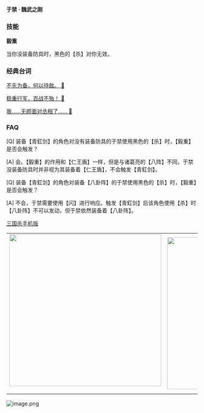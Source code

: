 
#### 于禁 · 魏武之刚  

### 技能

**毅重**

当你没装备防具时，黑色的【杀】对你无效。

### 经典台词


[不先为备，何以待敌。 🎵](char_yj010_dub_ability1_1.mp3)

[稳重行军，百战不殆！ 🎵](char_yj010_dub_ability1_2.mp3)

[我……无颜面对丞相了…… 🎵](char_yj010_dub_dead.mp3)


### FAQ

[Q] 装备【青釭剑】的角色对没有装备防具的于禁使用黑色的【杀】时，【毅重】是否会触发？

[A] 会。【毅重】的作用和【仁王盾】一样，但是与诸葛亮的【八阵】不同，于禁没装备防具时并非视为其装备着【仁王盾】，不会触发【青釭剑】。



[Q] 装备【青釭剑】的角色对装备【八卦阵】的于禁使用黑色的【杀】时，【毅重】是否会触发？

[A] 不会，于禁需要使用【闪】进行响应。触发【青釭剑】后该角色使用【杀】时【八卦阵】不可以发动，但于禁依然装备着【八卦阵】。


 [三国杀手机版](https://apps.apple.com/cn/app/%E4%B8%89%E5%9B%BD%E6%9D%80%E9%97%AE%E9%A2%98%E7%AD%94%E7%96%91/id527602078)
    <div style="text-align: center"><table><tr>
    <td style="text-align: center">
<img src="https://is4-ssl.mzstatic.com/image/thumb/PurpleSource116/v4/1b/38/06/1b380673-fa07-7d70-76af-cc625e8e7894/97f20edf-1616-4b93-9e88-fbaebfe22faf_page-0.jpg/460x0w.webp" height="400">
</td>
<td style="text-align: center">
<img src="https://is5-ssl.mzstatic.com/image/thumb/PurpleSource126/v4/f6/ae/05/f6ae053d-def3-e9be-a991-74954202adad/7a500a3f-0dc0-4c7a-8287-6eed7e11d2b4_page-1.jpg/460x0w.webp" height="400">
</td>
<td style="text-align: center">
<img src="https://is2-ssl.mzstatic.com/image/thumb/PurpleSource126/v4/f3/38/97/f33897de-2a22-ec13-1832-60c35c10fe7c/7fbfdcd6-9f03-45ce-8dc1-bad59b0e5f5d_page-2.jpg/460x0w.webp" height="400">
</td>
<td style="text-align: center">
<img src="https://is2-ssl.mzstatic.com/image/thumb/PurpleSource116/v4/7c/bf/db/7cbfdbb7-8d99-a661-c3a7-bc4e3fdb840a/5e805d5e-b991-4341-bdf6-233a5dd8d703_page-3.jpg/460x0w.webp" height="400">
</td>
</tr>
</table>
</div>
    
 ![image.png](https://s2.loli.net/2022/01/10/Z85EF3hBpvU41oI.png)
